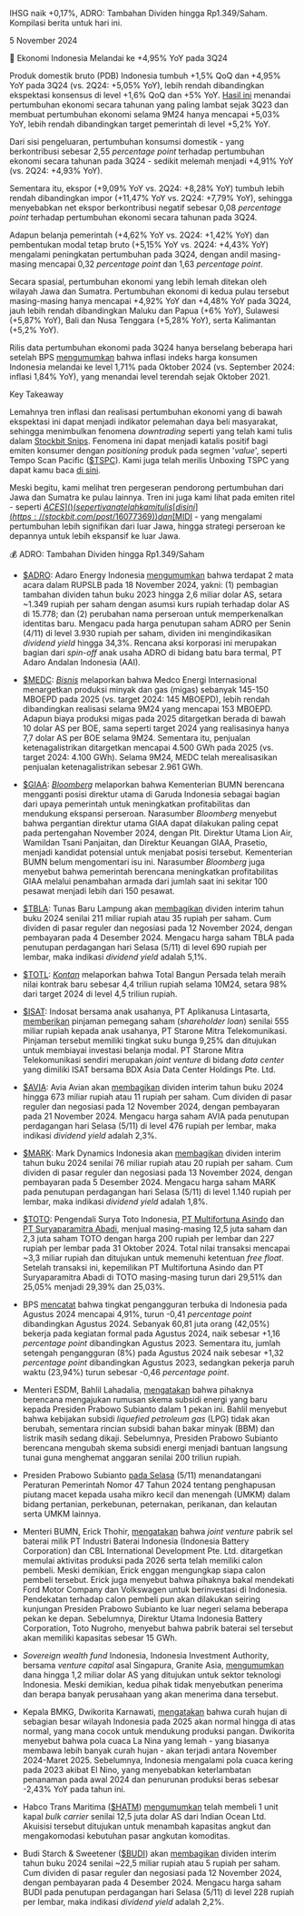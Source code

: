 IHSG naik +0,17%, ADRO: Tambahan Dividen hingga Rp1.349/Saham. Kompilasi berita untuk hari ini.

5 November 2024

🛝 Ekonomi Indonesia Melandai ke +4,95% YoY pada 3Q24

Produk domestik bruto (PDB) Indonesia tumbuh +1,5% QoQ dan +4,95% YoY pada 3Q24 (vs. 2Q24: +5,05% YoY), lebih rendah dibandingkan ekspektasi konsensus di level +1,6% QoQ dan +5% YoY. [Hasil ini](https://www.bps.go.id/id/pressrelease/2024/11/05/2382/ekonomi-indonesia-triwulan-iii-2024-tumbuh-1-50-persen--q-to-q-.html) menandai pertumbuhan ekonomi secara tahunan yang paling lambat sejak 3Q23 dan membuat pertumbuhan ekonomi selama 9M24 hanya mencapai +5,03% YoY, lebih rendah dibandingkan target pemerintah di level +5,2% YoY.

Dari sisi pengeluaran, pertumbuhan konsumsi domestik - yang berkontribusi sebesar 2,55 _percentage point_ terhadap pertumbuhan ekonomi secara tahunan pada 3Q24 - sedikit melemah menjadi +4,91% YoY (vs. 2Q24: +4,93% YoY).

Sementara itu, ekspor (+9,09% YoY vs. 2Q24: +8,28% YoY) tumbuh lebih rendah dibandingkan impor (+11,47% YoY vs. 2Q24: +7,79% YoY), sehingga menyebabkan net ekspor berkontribusi negatif sebesar 0,08 _percentage point_ terhadap pertumbuhan ekonomi secara tahunan pada 3Q24.

Adapun belanja pemerintah (+4,62% YoY vs. 2Q24: +1,42% YoY) dan pembentukan modal tetap bruto (+5,15% YoY vs. 2Q24: +4,43% YoY) mengalami peningkatan pertumbuhan pada 3Q24, dengan andil masing-masing mencapai 0,32 _percentage point_ dan 1,63 _percentage point_.

Secara spasial, pertumbuhan ekonomi yang lebih lemah ditekan oleh wilayah Jawa dan Sumatra. Pertumbuhan ekonomi di kedua pulau tersebut masing-masing hanya mencapai +4,92% YoY dan +4,48% YoY pada 3Q24, jauh lebih rendah dibandingkan Maluku dan Papua (+6% YoY), Sulawesi (+5,87% YoY), Bali dan Nusa Tenggara (+5,28% YoY), serta Kalimantan (+5,2% YoY).

Rilis data pertumbuhan ekonomi pada 3Q24 hanya berselang beberapa hari setelah BPS [mengumumkan](https://snips.stockbit.com/snips-terbaru/inflasi-ri-171-yoy-pada-oktober-2024-terendah-sejak-oktober-2021) bahwa inflasi indeks harga konsumen Indonesia melandai ke level 1,71% pada Oktober 2024 (vs. September 2024: inflasi 1,84% YoY), yang menandai level terendah sejak Oktober 2021.

Key Takeaway

Lemahnya tren inflasi dan realisasi pertumbuhan ekonomi yang di bawah ekspektasi ini dapat menjadi indikator pelemahan daya beli masyarakat, sehingga menimbulkan fenomena _downtrading_ seperti yang telah kami tulis dalam [Stockbit Snips](https://snips.stockbit.com/snips-terbaru/inflasi-ri-171-yoy-pada-oktober-2024-terendah-sejak-oktober-2021). Fenomena ini dapat menjadi katalis positif bagi emiten konsumer dengan _positioning_ produk pada segmen '_value_', seperti Tempo Scan Pacific ([$TSPC]()). Kami juga telah merilis Unboxing TSPC yang dapat kamu baca [di sini](https://emailer.stockbit.com/t/c/3b38b6c2-6167-4ad0-b260-bee6dc492781/00000000-0000-4000-8000-000000000001).

Meski begitu, kami melihat tren pergeseran pendorong pertumbuhan dari Jawa dan Sumatra ke pulau lainnya. Tren ini juga kami lihat pada emiten ritel - seperti [$ACES]() (seperti yang telah kami tulis [di sini](https://stockbit.com/post/16077369)) dan [$MIDI]() - yang mengalami pertumbuhan lebih signifikan dari luar Jawa, hingga strategi perseroan ke depannya untuk lebih ekspansif ke luar Jawa.

💰 ADRO: Tambahan Dividen hingga Rp1.349/Saham

- [$ADRO](): Adaro Energy Indonesia [mengumumkan](https://www.idx.co.id/StaticData/NewsAndAnnouncement/ANNOUNCEMENTSTOCK/From_EREP/202411/e1835e7c97_26dcef75fc.pdf) bahwa terdapat 2 mata acara dalam RUPSLB pada 18 November 2024, yakni: (1) pembagian tambahan dividen tahun buku 2023 hingga 2,6 miliar dolar AS, setara ~1.349 rupiah per saham dengan asumsi kurs rupiah terhadap dolar AS di 15.778; dan (2) perubahan nama perseroan untuk memperkenalkan identitas baru. Mengacu pada harga penutupan saham ADRO per Senin (4/11) di level 3.930 rupiah per saham, dividen ini mengindikasikan _dividend yield_ hingga 34,3%. Rencana aksi korporasi ini merupakan bagian dari _spin-off_ anak usaha ADRO di bidang batu bara termal, PT Adaro Andalan Indonesia (AAI).
- [$MEDC](): _[Bisnis](https://market.bisnis.com/read/20241105/192/1813430/medco-energi-medc-rancang-panduan-2025-lebih-optimistis)_ melaporkan bahwa Medco Energi Internasional menargetkan produksi minyak dan gas (migas) sebanyak 145-150 MBOEPD pada 2025 (vs. target 2024: 145 MBOEPD), lebih rendah dibandingkan realisasi selama 9M24 yang mencapai 153 MBOEPD. Adapun biaya produksi migas pada 2025 ditargetkan berada di bawah 10 dolar AS per BOE, sama seperti target 2024 yang realisasinya hanya 7,7 dolar AS per BOE selama 9M24. Sementara itu, penjualan ketenagalistrikan ditargetkan mencapai 4.500 GWh pada 2025 (vs. target 2024: 4.100 GWh). Selama 9M24, MEDC telah merealisasikan penjualan ketenagalistrikan sebesar 2.961 GWh.
- [$GIAA](): _[Bloomberg](https://www.bloomberg.com/news/articles/2024-11-04/indonesia-weighs-switching-garuda-ceo-as-part-of-turnaround-plan)_ melaporkan bahwa Kementerian BUMN berencana mengganti posisi direktur utama di Garuda Indonesia sebagai bagian dari upaya pemerintah untuk meningkatkan profitabilitas dan mendukung ekspansi perseroan. Narasumber _Bloomberg_ menyebut bahwa pergantian direktur utama GIAA dapat dilakukan paling cepat pada pertengahan November 2024, dengan Plt. Direktur Utama Lion Air, Wamildan Tsani Panjaitan, dan Direktur Keuangan GIAA, Prasetio, menjadi kandidat potensial untuk menjabat posisi tersebut. Kementerian BUMN belum mengomentari isu ini. Narasumber _Bloomberg_ juga menyebut bahwa pemerintah berencana meningkatkan profitabilitas GIAA melalui penambahan armada dari jumlah saat ini sekitar 100 pesawat menjadi lebih dari 150 pesawat.
- [$TBLA](): Tunas Baru Lampung akan [membagikan](https://www.idx.co.id/StaticData/NewsAndAnnouncement/ANNOUNCEMENTSTOCK/From_EREP/202411/b0ecbeb86e_ccc63512db.pdf) dividen interim tahun buku 2024 senilai 211 miliar rupiah atau 35 rupiah per saham. Cum dividen di pasar reguler dan negosiasi pada 12 November 2024, dengan pembayaran pada 4 Desember 2024. Mengacu harga saham TBLA pada penutupan perdagangan hari Selasa (5/11) di level 690 rupiah per lembar, maka indikasi _dividend yield_ adalah 5,1%.
- [$TOTL](): _[Kontan](https://investasi.kontan.co.id/news/total-bangun-persada-totl-raih-kontrak-baru-rp-44-triliun-hingga-oktober-2024)_ melaporkan bahwa Total Bangun Persada telah meraih nilai kontrak baru sebesar 4,4 triliun rupiah selama 10M24, setara 98% dari target 2024 di level 4,5 triliun rupiah.
- [$ISAT](): Indosat bersama anak usahanya, PT Aplikanusa Lintasarta, [memberikan](https://www.idx.co.id/StaticData/NewsAndAnnouncement/ANNOUNCEMENTSTOCK/From_EREP/202411/df72a2c90d_46b346dc6a.pdf) pinjaman pemegang saham (_shareholder loan_) senilai 555 miliar rupiah kepada anak usahanya, PT Starone Mitra Telekomunikasi. Pinjaman tersebut memiliki tingkat suku bunga 9,25% dan ditujukan untuk membiayai investasi belanja modal. PT Starone Mitra Telekomunikasi sendiri merupakan _joint venture_ di bidang _data center_ yang dimiliki ISAT bersama BDX Asia Data Center Holdings Pte. Ltd.
- [$AVIA](): Avia Avian akan [membagikan](https://www.idx.co.id/StaticData/NewsAndAnnouncement/ANNOUNCEMENTSTOCK/From_EREP/202411/f5da658ebc_b653d50dd1.pdf) dividen interim tahun buku 2024 hingga 673 miliar rupiah atau 11 rupiah per saham. Cum dividen di pasar reguler dan negosiasi pada 12 November 2024, dengan pembayaran pada 21 November 2024. Mengacu harga saham AVIA pada penutupan perdagangan hari Selasa (5/11) di level 476 rupiah per lembar, maka indikasi _dividend yield_ adalah 2,3%.
- [$MARK](): Mark Dynamics Indonesia akan [membagikan](https://www.idx.co.id/StaticData/NewsAndAnnouncement/ANNOUNCEMENTSTOCK/From_EREP/202411/1e69e8c1a8_f09640a109.pdf) dividen interim tahun buku 2024 senilai 76 miliar rupiah atau 20 rupiah per saham. Cum dividen di pasar reguler dan negosiasi pada 13 November 2024, dengan pembayaran pada 5 Desember 2024. Mengacu harga saham MARK pada penutupan perdagangan hari Selasa (5/11) di level 1.140 rupiah per lembar, maka indikasi _dividend yield_ adalah 1,8%.
- [$TOTO](): Pengendali Surya Toto Indonesia, [PT Multifortuna Asindo](https://www.idx.co.id/StaticData/NewsAndAnnouncement/ANNOUNCEMENTSTOCK/From_EREP/202411/e77b558443_bd2fe60126.pdf) dan [PT Suryaparamitra Abadi](https://www.idx.co.id/StaticData/NewsAndAnnouncement/ANNOUNCEMENTSTOCK/From_EREP/202411/ee7dc3429b_d347aa5441.pdf), menjual masing-masing 12,5 juta saham dan 2,3 juta saham TOTO dengan harga 200 rupiah per lembar dan 227 rupiah per lembar pada 31 Oktober 2024. Total nilai transaksi mencapai ~3,3 miliar rupiah dan ditujukan untuk memenuhi ketentuan _free float_. Setelah transaksi ini, kepemilikan PT Multifortuna Asindo dan PT Suryaparamitra Abadi di TOTO masing-masing turun dari 29,51% dan 25,05% menjadi 29,39% dan 25,03%.

- BPS [mencatat](https://www.bps.go.id/id/pressrelease/2024/11/05/2373/tingkat-pengangguran-terbuka--tpt--sebesar-4-91-persen-.html) bahwa tingkat pengangguran terbuka di Indonesia pada Agustus 2024 mencapai 4,91%, turun -0,41 _percentage point_ dibandingkan Agustus 2024. Sebanyak 60,81 juta orang (42,05%) bekerja pada kegiatan formal pada Agustus 2024, naik sebesar +1,16 _percentage point_ dibandingkan Agustus 2023. Sementara itu, jumlah setengah pengangguran (8%) pada Agustus 2024 naik sebesar +1,32 _percentage point_ dibandingkan Agustus 2023, sedangkan pekerja paruh waktu (23,94%) turun sebesar -0,46 _percentage point_.
- Menteri ESDM, Bahlil Lahadalia, [mengatakan](https://www.reuters.com/business/energy/indonesia-conducting-thorough-exercise-reform-fuel-subsidy-scheme-minister-says-2024-11-04/) bahwa pihaknya berencana mengajukan rumusan skema subsidi energi yang baru kepada Presiden Prabowo Subianto dalam 1 pekan ini. Bahlil menyebut bahwa kebijakan subsidi _liquefied petroleum gas_ (LPG) tidak akan berubah, sementara rincian subsidi bahan bakar minyak (BBM) dan listrik masih sedang dikaji. Sebelumnya, Presiden Prabowo Subianto berencana mengubah skema subsidi energi menjadi bantuan langsung tunai guna menghemat anggaran senilai 200 triliun rupiah.
- Presiden Prabowo Subianto [pada Selasa](https://kabar24.bisnis.com/read/20241105/15/1813564/prabowo-teken-pp-pemutihan-utang-umkm-petani-dan-nelayan) (5/11) menandatangani Peraturan Pemerintah Nomor 47 Tahun 2024 tentang penghapusan piutang macet kepada usaha mikro kecil dan menengah (UMKM) dalam bidang pertanian, perkebunan, peternakan, perikanan, dan kelautan serta UMKM lainnya.
- Menteri BUMN, Erick Thohir, [mengatakan](https://market.bisnis.com/read/20241105/192/1813433/ri-mulai-produksi-baterai-2026-erick-thohir-sudah-ada-calon-pembeli) bahwa _joint venture_ pabrik sel baterai milik PT Industri Baterai Indonesia (Indonesia Battery Corporation) dan CBL International Development Pte. Ltd. ditargetkan memulai aktivitas produksi pada 2026 serta telah memiliki calon pembeli. Meski demikian, Erick enggan mengungkap siapa calon pembeli tersebut. Erick juga menyebut bahwa pihaknya bakal mendekati Ford Motor Company dan Volkswagen untuk berinvestasi di Indonesia. Pendekatan terhadap calon pembeli pun akan dilakukan seiring kunjungan Presiden Prabowo Subianto ke luar negeri selama beberapa pekan ke depan. Sebelumnya, Direktur Utama Indonesia Battery Corporation, Toto Nugroho, menyebut bahwa pabrik baterai sel tersebut akan memiliki kapasitas sebesar 15 GWh.
- _Sovereign wealth fund_ Indonesia, Indonesia Investment Authority, bersama _venture capital_ asal Singapura, Granite Asia, [mengumumkan](https://www.reuters.com/technology/wealth-fund-ina-vc-firm-granite-plan-invest-12-bln-indonesia-tech-2024-11-04/) dana hingga 1,2 miliar dolar AS yang ditujukan untuk sektor teknologi Indonesia. Meski demikian, kedua pihak tidak menyebutkan penerima dan berapa banyak perusahaan yang akan menerima dana tersebut.
- Kepala BMKG, Dwikorita Karnawati, [mengatakan](https://www.reuters.com/world/asia-pacific/indonesia-predicted-have-normal-wet-season-2025-weather-agency-says-2024-11-04/) bahwa curah hujan di sebagian besar wilayah Indonesia pada 2025 akan normal hingga di atas normal, yang mana cocok untuk mendukung produksi pangan. Dwikorita menyebut bahwa pola cuaca La Nina yang lemah - yang biasanya membawa lebih banyak curah hujan - akan terjadi antara November 2024-Maret 2025. Sebelumnya, Indonesia mengalami pola cuaca kering pada 2023 akibat El Nino, yang menyebabkan keterlambatan penanaman pada awal 2024 dan penurunan produksi beras sebesar -2,43% YoY pada tahun ini.
- Habco Trans Maritima ([$HATM]()) [mengumumkan](https://www.idx.co.id/StaticData/NewsAndAnnouncement/ANNOUNCEMENTSTOCK/From_EREP/202411/b14e35bb2a_753fed1a75.pdf) telah membeli 1 unit kapal _bulk carrier_ senilai 12,5 juta dolar AS dari Indian Ocean Ltd. Akuisisi tersebut ditujukan untuk menambah kapasitas angkut dan mengakomodasi kebutuhan pasar angkutan komoditas.
- Budi Starch & Sweetener ([$BUDI]()) akan [membagikan](https://www.idx.co.id/StaticData/NewsAndAnnouncement/ANNOUNCEMENTSTOCK/From_EREP/202411/92ab1f844c_d9cd39e13f.pdf) dividen interim tahun buku 2024 senilai ~22,5 miliar rupiah atau 5 rupiah per saham. Cum dividen di pasar reguler dan negosiasi pada 12 November 2024, dengan pembayaran pada 4 Desember 2024. Mengacu harga saham BUDI pada penutupan perdagangan hari Selasa (5/11) di level 228 rupiah per lembar, maka indikasi _dividend yield_ adalah 2,2%.
